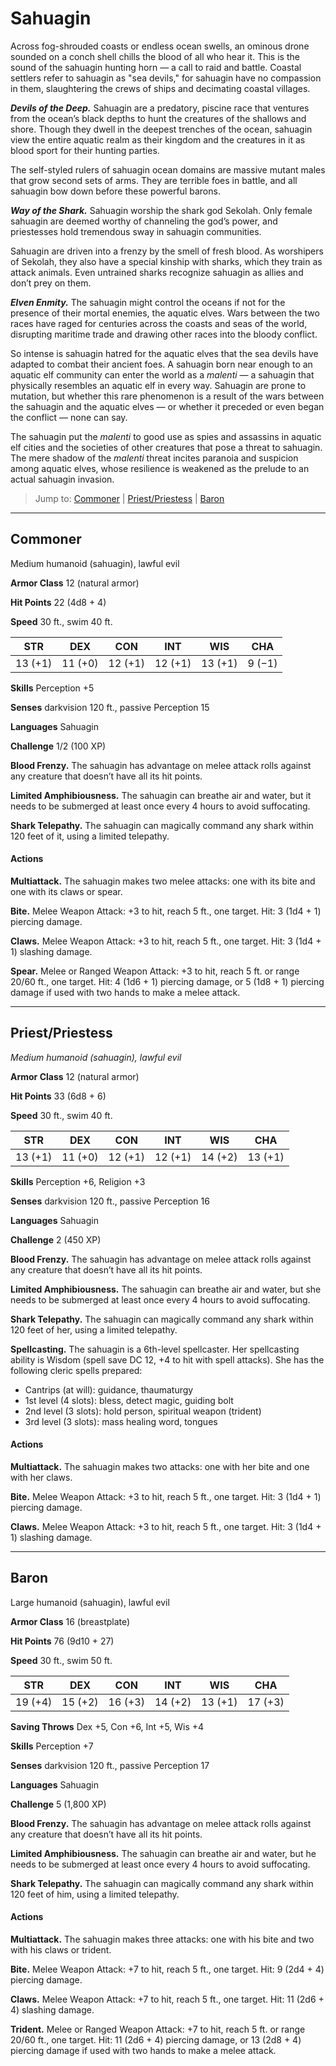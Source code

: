 # Sahuagin
Across fog-shrouded coasts or endless ocean swells, an ominous drone sounded on a conch shell chills the blood of all who hear it. This is the sound of the sahuagin hunting horn — a call to raid and battle. Coastal settlers refer to sahuagin as "sea devils," for sahuagin have no compassion in them, slaughtering the crews of ships and decimating coastal villages.

***Devils of the Deep.*** Sahuagin are a predatory, piscine race that ventures from the ocean’s black depths to hunt the creatures of the shallows and shore. Though they dwell in the deepest trenches of the ocean, sahuagin view the entire aquatic realm as their kingdom and the creatures in it as blood sport for their hunting parties.

The self-styled rulers of sahuagin ocean domains are massive mutant males that grow second sets of arms. They are terrible foes in battle, and all sahuagin bow down before these powerful barons.

***Way of the Shark.*** Sahuagin worship the shark god Sekolah. Only female sahuagin are deemed worthy of channeling the god’s power, and priestesses hold tremendous sway in sahuagin communities.

Sahuagin are driven into a frenzy by the smell of fresh blood. As worshipers of Sekolah, they also have a special kinship with sharks, which they train as attack animals. Even untrained sharks recognize sahuagin as allies and don’t prey on them.

***Elven Enmity.*** The sahuagin might control the oceans if not for the presence of their mortal enemies, the aquatic elves. Wars between the two races have raged for centuries across the coasts and seas of the world, disrupting maritime trade and drawing other races into the bloody conflict.

So intense is sahuagin hatred for the aquatic elves that the sea devils have adapted to combat their ancient foes. A sahuagin born near enough to an aquatic elf community can enter the world as a *malenti* — a sahuagin that physically resembles an aquatic elf in every way. Sahuagin are prone to mutation, but whether this rare phenomenon is a result of the wars between the sahuagin and the aquatic elves — or whether it preceded or even began the conflict — none can say.

The sahuagin put the *malenti* to good use as spies and assassins in aquatic elf cities and the societies of other creatures that pose a threat to sahuagin. The mere shadow of the *malenti* threat incites paranoia and suspicion among aquatic elves, whose resilience is weakened as the prelude to an actual sahuagin invasion.

> Jump to: [Commoner](#commoner) | [Priest/Priestess](#priestpriestess) | [Baron](#baron)

---

## Commoner
Medium humanoid (sahuagin), lawful evil

**Armor Class** 12 (natural armor)

**Hit Points** 22 (4d8 + 4)

**Speed** 30 ft., swim 40 ft.

**STR**|**DEX**|**CON**|**INT**|**WIS**|**CHA**
-------|-------|-------|-------|-------|-------
13 (+1)|11 (+0)|12 (+1)|12 (+1)|13 (+1)|9 (−1)

**Skills** Perception +5

**Senses** darkvision 120 ft., passive Perception 15

**Languages** Sahuagin

**Challenge** 1/2 (100 XP)

**Blood Frenzy.** The sahuagin has advantage on melee attack rolls against any creature that doesn’t have all its hit points.

**Limited Amphibiousness.** The sahuagin can breathe air and water, but it needs to be submerged at least once every 4 hours to avoid suffocating.

**Shark Telepathy.** The sahuagin can magically command any shark within 120 feet of it, using a limited telepathy.

#### Actions
**Multiattack.** The sahuagin makes two melee attacks: one with its bite and one with its claws or spear.

**Bite.** Melee Weapon Attack: +3 to hit, reach 5 ft., one target. Hit: 3 (1d4 + 1) piercing damage.

**Claws.** Melee Weapon Attack: +3 to hit, reach 5 ft., one target. Hit: 3 (1d4 + 1) slashing damage.

**Spear.** Melee or Ranged Weapon Attack: +3 to hit, reach 5 ft. or range 20/60 ft., one target. Hit: 4 (1d6 + 1) piercing damage, or 5 (1d8 + 1) piercing damage if used with two hands to make a melee attack.

---

## Priest/Priestess
*Medium humanoid (sahuagin), lawful evil*

**Armor Class** 12 (natural armor)

**Hit Points** 33 (6d8 + 6)

**Speed** 30 ft., swim 40 ft.

**STR**|**DEX**|**CON**|**INT**|**WIS**|**CHA**
-------|-------|-------|-------|-------|-------
13 (+1)|11 (+0)|12 (+1)|12 (+1)|14 (+2)|13 (+1)

**Skills** Perception +6, Religion +3

**Senses** darkvision 120 ft., passive Perception 16

**Languages** Sahuagin

**Challenge** 2 (450 XP)

**Blood Frenzy.** The sahuagin has advantage on melee attack rolls against any creature that doesn’t have all its hit points.

**Limited Amphibiousness.** The sahuagin can breathe air and water, but she needs to be submerged at least once every 4 hours to avoid suffocating.

**Shark Telepathy.** The sahuagin can magically command any shark within 120 feet of her, using a limited telepathy.

**Spellcasting.** The sahuagin is a 6th-level spellcaster. Her spellcasting ability is Wisdom (spell save DC 12, +4 to hit with spell attacks). She has the following cleric spells prepared:

* Cantrips (at will): guidance, thaumaturgy
* 1st level (4 slots): bless, detect magic, guiding bolt
* 2nd level (3 slots): hold person, spiritual weapon (trident)
* 3rd level (3 slots): mass healing word, tongues

#### Actions
**Multiattack.** The sahuagin makes two attacks: one with her bite and one with her claws.

**Bite.** Melee Weapon Attack: +3 to hit, reach 5 ft., one target. Hit: 3 (1d4 + 1) piercing damage.

**Claws.** Melee Weapon Attack: +3 to hit, reach 5 ft., one target. Hit: 3 (1d4 + 1) slashing damage.

---

## Baron
Large humanoid (sahuagin), lawful evil

**Armor Class** 16 (breastplate)

**Hit Points** 76 (9d10 + 27)

**Speed** 30 ft., swim 50 ft.

**STR**|**DEX**|**CON**|**INT**|**WIS**|**CHA**
-------|-------|-------|-------|-------|-------
19 (+4)|15 (+2)|16 (+3)|14 (+2)|13 (+1)|17 (+3)

**Saving Throws** Dex +5, Con +6, Int +5, Wis +4

**Skills** Perception +7

**Senses** darkvision 120 ft., passive Perception 17

**Languages** Sahuagin

**Challenge** 5 (1,800 XP)

**Blood Frenzy.** The sahuagin has advantage on melee attack rolls against any creature that doesn’t have all its hit points.

**Limited Amphibiousness.** The sahuagin can breathe air and water, but he needs to be submerged at least once every 4 hours to avoid suffocating.

**Shark Telepathy.** The sahuagin can magically command any shark within 120 feet of him, using a limited telepathy.

#### Actions
**Multiattack.** The sahuagin makes three attacks: one with his bite and two with his claws or trident.

**Bite.** Melee Weapon Attack: +7 to hit, reach 5 ft., one target. Hit: 9 (2d4 + 4) piercing damage.

**Claws.** Melee Weapon Attack: +7 to hit, reach 5 ft., one target. Hit: 11 (2d6 + 4) slashing damage.

**Trident.** Melee or Ranged Weapon Attack: +7 to hit, reach 5 ft. or range 20/60 ft., one target. Hit: 11 (2d6 + 4) piercing damage, or 13 (2d8 + 4) piercing damage if used with two hands to make a melee attack.